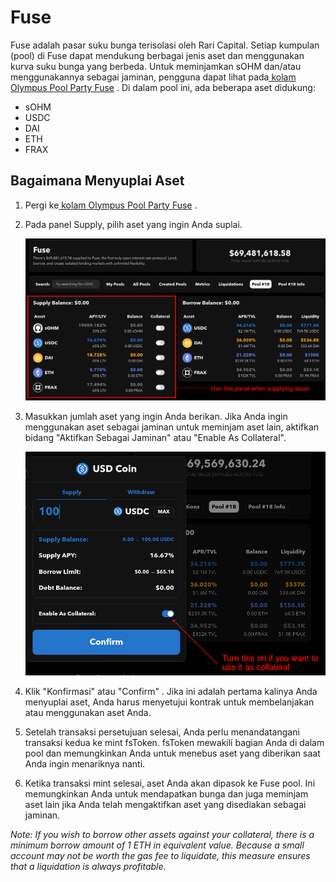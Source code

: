 # Fuse

Fuse adalah pasar suku bunga terisolasi oleh Rari Capital. Setiap kumpulan \(pool\) di Fuse dapat mendukung berbagai jenis aset dan menggunakan kurva suku bunga yang berbeda. Untuk meminjamkan sOHM dan/atau menggunakannya sebagai jaminan, pengguna dapat lihat pada[ kolam Olympus Pool Party Fuse](https://app.rari.capital/fuse/pool/18) . Di dalam pool ini, ada beberapa aset didukung:

* sOHM
* USDC
* DAI
* ETH
* FRAX

## Bagaimana Menyuplai Aset

1. Pergi ke[ kolam Olympus Pool Party Fuse](https://app.rari.capital/fuse/pool/18) .
2. Pada panel Supply, pilih aset yang ingin Anda suplai.

   ![The Supply panel](../../.gitbook/assets/supply.png)

3. Masukkan jumlah aset yang ingin Anda berikan. Jika Anda ingin menggunakan aset sebagai jaminan untuk meminjam aset lain, aktifkan bidang "Aktifkan Sebagai Jaminan" atau "Enable As Collateral".

   ![Enable as collateral](../../.gitbook/assets/collateral.png)

4. Klik "Konfirmasi" atau "Confirm" . Jika ini adalah pertama kalinya Anda menyuplai aset, Anda harus menyetujui kontrak untuk membelanjakan atau menggunakan aset Anda.
5. Setelah transaksi persetujuan selesai, Anda perlu menandatangani transaksi kedua ke mint fsToken. fsToken mewakili bagian Anda di dalam pool dan memungkinkan Anda untuk menebus aset yang diberikan saat Anda ingin menariknya nanti.
6. Ketika transaksi mint selesai, aset Anda akan dipasok ke Fuse pool. Ini memungkinkan Anda untuk mendapatkan bunga dan juga meminjam aset lain jika Anda telah mengaktifkan aset yang disediakan sebagai jaminan.

_Note: If you wish to borrow other assets against your collateral, there is a minimum borrow amount of 1 ETH in equivalent value. Because a small account may not be worth the gas fee to liquidate, this measure ensures that a liquidation is always profitable._

